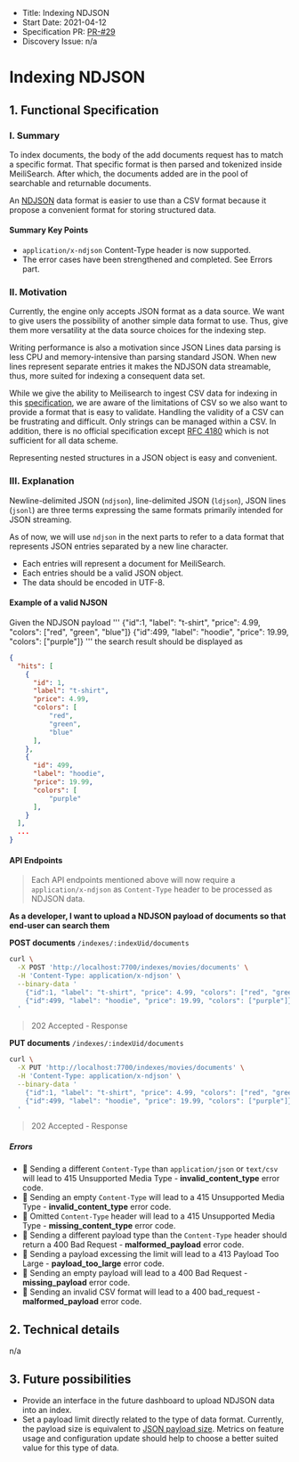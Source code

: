 - Title: Indexing NDJSON
- Start Date: 2021-04-12
- Specification PR: [PR-#29](https://github.com/meilisearch/specifications/pull/29)
- Discovery Issue: n/a

# Indexing NDJSON

## 1. Functional Specification

### I. Summary

To index documents, the body of the add documents request has to match a specific format. That specific format is then parsed and tokenized inside MeiliSearch. After which, the documents added are in the pool of searchable and returnable documents.

An [NDJSON](http://ndjson.org/) data format is easier to use than a CSV format because it propose a convenient format for storing structured data.

#### Summary Key Points

- `application/x-ndjson` Content-Type header is now supported.
- The error cases have been strengthened and completed. See Errors part.

### II. Motivation

Currently, the engine only accepts JSON format as a data source. We want to give users the possibility of another simple data format to use. Thus, give them more versatility at the data source choices for the indexing step.

Writing performance is also a motivation since JSON Lines data parsing is less CPU and memory-intensive than parsing standard JSON. When new lines represent separate entries it makes the NDJSON data streamable, thus, more suited for indexing a consequent data set.

While we give the ability to Meilisearch to ingest CSV data for indexing in this [specification](https://github.com/meilisearch/specifications/pull/28), we are aware of the limitations of CSV so we also want to provide a format that is easy to validate. Handling the validity of a CSV can be frustrating and difficult. Only strings can be managed within a CSV. In addition, there is no official specification except [RFC 4180](https://tools.ietf.org/html/rfc4180) which is not sufficient for all data scheme.

Representing nested structures in a JSON object is easy and convenient.

### III. Explanation

Newline-delimited JSON (`ndjson`), line-delimited JSON (`ldjson`), JSON lines (`jsonl`) are three terms expressing the same formats primarily intended for JSON streaming.

As of now, we will use `ndjson` in the next parts to refer to a data format that represents JSON entries separated by a new line character.

- Each entries will represent a document for MeiliSearch.
- Each entries should be a valid JSON object.
- The data should be encoded in UTF-8.

#### Example of a valid NJSON

Given the NDJSON payload
'''
{"id":1, "label": "t-shirt", "price": 4.99, "colors": ["red", "green", "blue"]}
{"id":499, "label": "hoodie", "price": 19.99, "colors": ["purple"]}
'''
the search result should be displayed as
```json
{
  "hits": [
    {
      "id": 1,
      "label": "t-shirt",
      "price": 4.99,
      "colors": [
          "red",
          "green",
          "blue"
      ],
    },
    {
      "id": 499,
      "label": "hoodie",
      "price": 19.99,
      "colors": [
          "purple"
      ],
    }
  ],
  ...
}
```

#### API Endpoints

> Each API endpoints mentioned above will now require a `application/x-ndjson` as `Content-Type` header to be processed as NDJSON data.

**As a developer, I want to upload a NDJSON payload of documents so that end-user can search them**

**POST documents** `/indexes/:indexUid/documents`

```bash
curl \
  -X POST 'http://localhost:7700/indexes/movies/documents' \
  -H 'Content-Type: application/x-ndjson' \
  --binary-data '
    {"id":1, "label": "t-shirt", "price": 4.99, "colors": ["red", "green", "blue"]}\n
    {"id":499, "label": "hoodie", "price": 19.99, "colors": ["purple"]}
  '
```
> 202 Accepted - Response

**PUT documents** `/indexes/:indexUid/documents`

```bash
curl \
  -X PUT 'http://localhost:7700/indexes/movies/documents' \
  -H 'Content-Type: application/x-ndjson' \
  --binary-data '
    {"id":1, "label": "t-shirt", "price": 4.99, "colors": ["red", "green", "blue"]}\n
    {"id":499, "label": "hoodie", "price": 19.99, "colors": ["purple"]}
  '
```
> 202 Accepted - Response

##### Errors

- 🔴 Sending a different `Content-Type` than `application/json` or `text/csv` will lead to 415 Unsupported Media Type - **invalid_content_type** error code.
- 🔴 Sending an empty `Content-Type` will lead to a 415 Unsupported Media Type - **invalid_content_type** error code.
- 🔴 Omitted `Content-Type` header will lead to a 415 Unsupported Media Type - **missing_content_type** error code.
- 🔴 Sending a different payload type than the `Content-Type` header should return a 400 Bad Request - **malformed_payload** error code.
- 🔴 Sending a payload excessing the limit will lead to a 413 Payload Too Large - **payload_too_large** error code.
- 🔴 Sending an empty payload will lead to a 400 Bad Request - **missing_payload** error code.
- 🔴 Sending an invalid CSV format will lead to a 400 bad_request - **malformed_payload** error code.

## 2. Technical details
n/a

## 3. Future possibilities

- Provide an interface in the future dashboard to upload NDJSON data into an index.
- Set a payload limit directly related to the type of data format. Currently, the payload size is equivalent to [JSON payload size](https://docs.meilisearch.com/reference/features/configuration.html#payload-limit-size). Metrics on feature usage and configuration update should help to choose a better suited value for this type of data.

